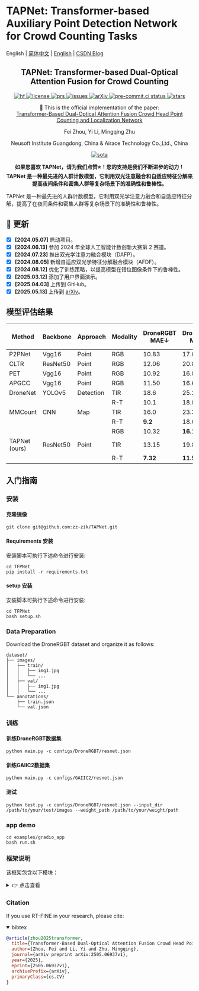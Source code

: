 # TAPNet: Transformer-based Auxiliary Point Detection Network for Crowd Counting Tasks

English | [简体中文](README_cn.md) | [English](README.md) | [CSDN Blog](https://blog.csdn.net/weixin_62828995?spm=1000.2115.3001.5343)

<h2 align="center">
  TAPNet: Transformer-based Dual-Optical Attention Fusion for Crowd Counting
</h2>

<p align="center">
    <a href="https://huggingface.co/spaces/yourusername/TAPNet">
        <img alt="hf" src="https://img.shields.io/badge/%F0%9F%A4%97%20Hugging%20Face-Spaces-blue">
    </a>
    <a href="https://github.com/zz-zik/TAPNet/blob/master/LICENSE">
        <img alt="license" src="https://img.shields.io/badge/LICENSE-Apache%202.0-blue">
    </a>
    <a href="https://github.com/zz-zik/TAPNet/pulls">
        <img alt="prs" src="https://img.shields.io/github/issues-pr/zz-zik/TAPNet">
    </a>
    <a href="https://github.com/zz-zik/TAPNet/issues">
        <img alt="issues" src="https://img.shields.io/github/issues/zz-zik/TAPNet?color=olive">
    </a>
    <a href="https://arxiv.org/abs/2505.06937v1">
        <img alt="arXiv" src="https://img.shields.io/badge/arXiv-2505.06937v1-red">
    </a>
    <a href="https://results.pre-commit.ci/latest/github/zz-zik/TAPNet/master">
        <img alt="pre-commit.ci status" src="https://results.pre-commit.ci/badge/github/zz-zik/TAPNet/master.svg">
    </a>
    <a href="https://github.com/zz-zik/TAPNet">
        <img alt="stars" src="https://img.shields.io/github/stars/zz-zik/TAPNet">
    </a>
</p>

<p align="center">
    📄 This is the official implementation of the paper:
    <br>
    <a href="https://arxiv.org/abs/2505.06937v1">Transformer-Based Dual-Optical Attention Fusion Crowd Head Point Counting and Localization Network</a>
</p>

<p align="center">
Fei Zhou, Yi Li, Mingqing Zhu
</p>

<p align="center">
Neusoft Institute Guangdong, China & Airace Technology Co.,Ltd., China
</p>

<p align="center">
    <a href="https://paperswithcode.com/sota/crowd-counting">
        <img alt="sota" src="https://img.shields.io/endpoint.svg?url=https://paperswithcode.com/badge/transformer-based-dual-optical-attention-fusion/crowd-counting">
    </a>
</p>

<p align="center">
<strong>如果您喜欢 TAPNet，请为我们点赞⭐！您的支持是我们不断进步的动力！TAPNet 是一种最先进的人群计数模型，它利用双光注意融合和自适应特征分解来提高夜间条件和密集人群等复杂场景下的准确性和鲁棒性。</strong>
</p>

TAPNet 是一种最先进的人群计数模型，它利用双光学注意力融合和自适应特征分解，提高了在夜间条件和密集人群等复杂场景下的准确性和鲁棒性。

## 🚀 更新

- [x] **[2024.05.07]** 启动项目。
- [x] **[2024.06.13]** 参加 2024 年全球人工智能计数创新大赛第 2 赛道。
- [x] **[2024.07.23]** 推出双光学注意力融合模块（DAFP）。
- [x] **[2024.08.05]** 新增自适应双光学特征分解融合模块（AFDF）。
- [x] **[2024.08.12]** 优化了训练策略，以提高模型在错位图像条件下的鲁棒性。
- [x] **[2025.03.12]** 添加了用户界面演示。
- [x] **[2025.04.03]** 上传到 GitHub。
- [x] **[2025.05.13]** 上传到 [arXiv](https://arxiv.org/abs/2505.06937v1)。

## 模型评估结果

| Method   | Backbone  | Approach | Modality | DroneRGBT MAE↓ | DroneRGBT MSE↓ | DroneRGBT F1↑ | GAII C2 MAE↓ | GAII C2 MSE↓ | GAII C2 F1↑ |
|----------|-----------|----------|----------|----------------|----------------|---------------|--------------|--------------|-------------|
| P2PNet   | Vgg16     | Point    | RGB      | 10.83          | 17.09          | 0.596         | 10.95        | 21.01        | 0.455       |
| CLTR     | ResNet50  | Point    | RGB      | 12.06          | 20.86          | 0.587         | 11.37        | 21.88        | 0.423       |
| PET      | Vgg16     | Point    | RGB      | 10.92          | 16.85          | **0.611**     | 10.10        | 17.36        | 0.412       |
| APGCC    | Vgg16     | Point    | RGB      | 11.50          | 16.61          | 0.603         | 10.35        | 18.92        | 0.409       |
| DroneNet | YOLOv5    | Detection| TIR      | 18.6           | 25.2           | -             | 15.86        | 25.62        | 0.379       |
|          |           |          | R-T      | 10.1           | 18.8           | -             | 9.93         | 17.39        | 0.491       |
| MMCount  | CNN       | Map      | TIR      | 16.0           | 23.3           | -             | 15.25        | 22.82        | 0.334       |
|          |           |          | R-T      | **9.2**        | 18.0           | -             | 9.78         | 19.33        | 0.489       |
|          |           |          | RGB      | 10.32          | **16.14**      | 0.610         | **8.54**     | **13.63**    | **0.506**   |
| TAPNet (ours) | ResNet50 | Point    | TIR      | 13.15          | 19.86          | 0.586         | 13.91        | 20.06        | 0.465       |
|          |           |          | R-T      | **7.32**       | **11.54**      | **0.657**     | **7.87**     | **13.25**    | **0.526**   |

## 入门指南

### 安装

#### 克隆镜像

```shell
git clone git@github.com:zz-zik/TAPNet.git
```
 
#### Requirements 安装

安装脚本可执行下述命令进行安装:
```shell
cd TFPNet
pip install -r requirements.txt
```

#### setup 安装
安装脚本可执行下述命令进行安装:
```shell
cd TFPNet
bash setup.sh
```

### Data Preparation
Download the DroneRGBT dataset and organize it as follows:
```text
dataset/
├── images/
│   ├── train/
│   │   ├── img1.jpg
│   │   └── ...
│   ├── val/
│   │   ├── img1.jpg
│   │   └── ...
└── annotations/
    ├── train.json
    └── val.json
```

### 训练

#### 训练DroneRGBT数据集

```shell
python main.py -c configs/DroneRGBT/resnet.json
```

#### 训练GAIIC2数据集

```shell
python main.py -c configs/GAIIC2/resnet.json
```

#### 测试

```shell
python test.py -c configs/DroneRGBT/resnet.json --input_dir /path/to/your/test/images --weight_path /path/to/your/weight/path 
```

### app demo

```shell
cd examples/gradio_app
bash run.sh
```

### 框架说明
该框架包含以下模块：
<details>
  <summary>👉 点击查看</summary>

```text
TFPNet
    ├─configs               # 配置文件
    │  ├─GAIIC2             # GAIIC2数据集配置文件
    │  ├─DroneRGBT          # DroneRGBT数据集配置文件
    │  └─SHHA               # SHHA数据集配置文件
    ├─crowd_datasets        # 数据集加载
    │  ├─SHHA               # SHHA数据集加载
    │  ├─GAIIC              # GAIIC2数据集加载
    │  └─Drone              # Drone数据集加载
    ├─models                # 模型文件
    │  ├─backbone           # Backbone文件
    │  ├─neck               # Neck文件
    │  ├─dense_head         # 模型头文件
    │  ├─ahead_pixel_fusion # 像素级自适应注意力融合模块
    │  ├─losses             # 损失函数文件
    │  ├─matcher.py         # 匹配器文件
    │  └─TFPNet.py          # 主函数文件
    ├─examples              # 示例文件
    │  ├─gradio_app         # Gradio界面文件
    │  └─arg2format         # 参数格式化文件
    ├─scripts               # 脚本文件
    ├─util                  # 工具文件
    ├─work_dirs             # 模型权重文件
    ├─weights               # 预训练权重文件
    └─output                # 输出文件
```
</details>

### Citation
If you use RT-FINE in your research, please cite:

<details open>
<summary> bibtex </summary>

```bibtex
@article{zhou2025transformer,
  title={Transformer-Based Dual-Optical Attention Fusion Crowd Head Point Counting and Localization Network},
  author={Zhou, Fei and Li, Yi and Zhu, Mingqing},
  journal={arXiv preprint arXiv:2505.06937v1},
  year={2025},
  eprint={2505.06937v1},
  archivePrefix={arXiv},
  primaryClass={cs.CV}
}
```
</details>

